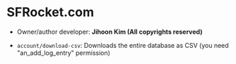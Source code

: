 # SFRocket.com

* Owner/author developer: **Jihoon Kim (All copyrights reserved)**

* `account/download-csv`: Downloads the entire database as CSV (you need "an_add_log_entry" permission)
